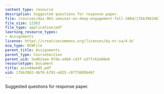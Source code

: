 ```yaml
---
content_type: resource
description: Suggested questions for response paper.
file: /courses/mas-961-seminar-on-deep-engagement-fall-2004/17bb39824b786791e825c8ff3689b467_assn04wk05.pdf
file_size: 12363
file_type: application/pdf
learning_resource_types:
- Assignments
license: https://creativecommons.org/licenses/by-nc-sa/4.0/
ocw_type: OCWFile
parent_title: Assignments
parent_type: CourseSection
parent_uid: 5ad62aaa-97da-a4b8-c43f-a3ffc62e80e6
resourcetype: Document
title: assn04wk05.pdf
uid: 17bb3982-4b78-6791-e825-c8ff3689b467
---
```

Suggested questions for response paper.